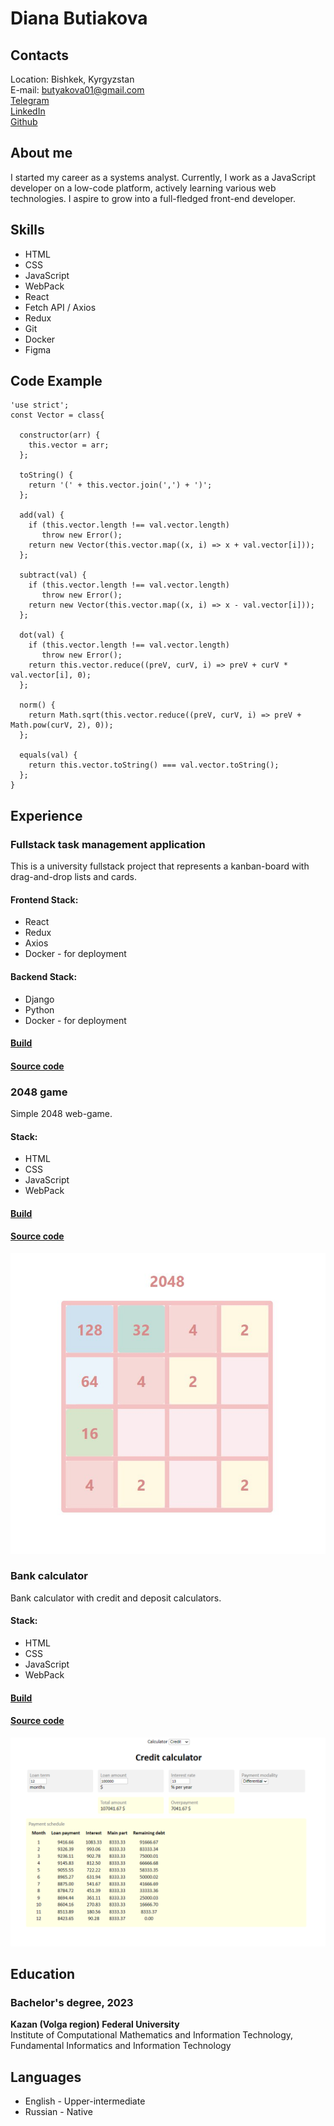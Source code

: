 # Diana Butiakova

## Contacts
Location: Bishkek, Kyrgyzstan\
E-mail: butyakova01@gmail.com\
[Telegram](https://t.me/imbluedabudie)\
[LinkedIn](https://www.linkedin.com/in/diana-butyakova)\
[Github](https://github.com/djhsgfjk)


## About me 
I started my career as a systems analyst. Currently, I work as a JavaScript developer on a low-code platform, actively learning various web technologies. I aspire to grow into a full-fledged front-end developer.

## Skills 
- HTML
- CSS
- JavaScript
- WebPack
- React
- Fetch API / Axios
- Redux
- Git
- Docker
- Figma

## Code Example
```
'use strict';
const Vector = class{
  
  constructor(arr) {
    this.vector = arr;  
  };
  
  toString() {
    return '(' + this.vector.join(',') + ')';
  };
  
  add(val) {
    if (this.vector.length !== val.vector.length)
       throw new Error();
    return new Vector(this.vector.map((x, i) => x + val.vector[i]));
  };
  
  subtract(val) {
    if (this.vector.length !== val.vector.length)
       throw new Error();
    return new Vector(this.vector.map((x, i) => x - val.vector[i]));
  };
  
  dot(val) {
    if (this.vector.length !== val.vector.length)
       throw new Error();
    return this.vector.reduce((preV, curV, i) => preV + curV * val.vector[i], 0);
  };
  
  norm() {
    return Math.sqrt(this.vector.reduce((preV, curV, i) => preV + Math.pow(curV, 2), 0));
  };
  
  equals(val) {
    return this.vector.toString() === val.vector.toString();
  };
}
```

## Experience
### Fullstack task management application
This is a university fullstack project that represents a kanban-board with drag-and-drop lists and cards.

#### Frontend Stack:
- React
- Redux
- Axios
- Docker - for deployment

#### Backend Stack:
- Django
- Python
- Docker - for deployment

#### [Build](http://185.124.109.30:3000)
#### [Source code](github.com/djhsgfjk/task-manager-app)

### 2048 game
Simple 2048 web-game.

#### Stack:
- HTML
- CSS
- JavaScript
- WebPack

#### [Build](djhsgfjk.github.io/2048)
#### [Source code](github.com/djhsgfjk/2048/tree/main)

![2048 game](2048.png)

### Bank calculator
Bank calculator with credit and deposit calculators.

#### Stack:
- HTML
- CSS
- JavaScript
- WebPack

#### [Build](djhsgfjk.github.io/bank-calculator)
#### [Source code](github.com/djhsgfjk/bank-calculator)

![Bank calculator](credit-calculator.png)

## Education
### Bachelor's degree, 2023
__Kazan (Volga region) Federal University__\
Institute of Computational Mathematics and Information Technology,
Fundamental Informatics and Information Technology

## Languages
- English - Upper-intermediate
- Russian - Native